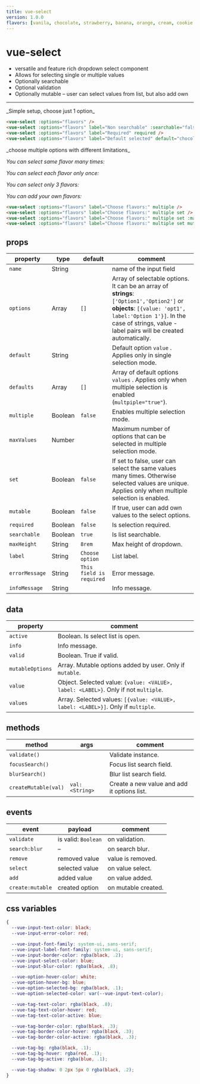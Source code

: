 ```yaml
---
title: vue-select
version: 1.0.0
flavors: [vanila, chocolate, strawberry, banana, orange, cream, cookie dough, pistachio]
---
```

<style scoped lang='stylus'>
.vp-holder
    max-width 540px
.vue-input.color
    max-width 40px
</style>

# vue-select
<Badge :text="$page.frontmatter.version"/>

- versatile and feature rich dropdown select component
- Allows for selecting single or multiple values
- Optionally searchable
- Optional validation
- Optionally mutable – user can select values from list, but also add own

---

<vp-holder>
_Simple setup, choose just 1 option_

<vue-select :options="$page.frontmatter.flavors" />
<vue-select :options="$page.frontmatter.flavors" label="Non searchable" :searchable="false" />
<vue-select :options="$page.frontmatter.flavors" label="Required" required />
<vue-select :options="$page.frontmatter.flavors" label="Default selected" default="chocolate" />
</vp-holder>

```html
<vue-select :options="flavors" />
<vue-select :options="flavors" label="Non searchable" :searchable="false" />
<vue-select :options="flavors" label="Required" required />
<vue-select :options="flavors" label="Default selected" default="chocolate" />
```
<vp-holder>
_choose multiple options with different limitations_

_You can select same flavor many times:_

<vue-select :options="$page.frontmatter.flavors" label="Choose flavors:" multiple />

_You can select each flavor only once:_

<vue-select :options="$page.frontmatter.flavors" label="Choose flavors:" multiple set />

_You can select only 3 flavors:_

<vue-select :options="$page.frontmatter.flavors" label="Choose flavors:" :maxValues="3" multiple />

_You can add your own flavors:_

<vue-select :options="$page.frontmatter.flavors" label="Choose flavors:" multiple mutable set/>
</vp-holder>

```html
<vue-select :options="flavors" label="Choose flavors:" multiple />
<vue-select :options="flavors" label="Choose flavors:" multiple set />
<vue-select :options="flavors" label="Choose flavors:" multiple set :maxValues="3" />
<vue-select :options="flavors" label="Choose flavors:" multiple set mutable/>
```


## props

| property       | type    | default                  | comment                                                      |
| -------------- | ------- | ------------------------ | ------------------------------------------------------------ |
| `name`         | String  |                          | name of the input field                                      |
| `options`      | Array   | `[]`                     | Array of selectable options. It can be an array of **strings**: `['Option1','Option2']` or **objects**: `[{value: 'opt1', label:'Option 1'}]`. In the case of strings, value - label pairs will be created automatically. |
| `default`      | String  |                          | Default option `value` . Applies only in single selection mode. |
| `defaults`     | Array   | `[]`                     | Array of default options `values` . Applies only when multiple selection is enabled (`multpiple="true"`). |
| `multiple`     | Boolean | `false`                  | Enables multiple selection mode.                             |
| `maxValues`    | Number  |                          | Maximum number of options that can be selected in multiple selection mode. |
| `set`          | Boolean | `false`                  | If set to false, user can select the same values many times. Otherwise selected values are unique. Applies only when multiple selection is enabled. |
| `mutable`      | Boolean | `false`                  | If true, user can add own values to the select options.      |
| `required`     | Boolean | `false`                  | Is selection required.                                       |
| `searchable`   | Boolean | `true`                   | Is list searchable.                                          |
| `maxHeight`    | String  | `8rem`                   | Max height of dropdown.                                      |
| `label`        | String  | `Choose option`          | List label.                                                  |
| `errorMessage` | String  | `This field is required` | Error message.                                               |
| `infoMessage`  | String  |                          | Info message.                                                |

## data

| property         | comment                                                      |
| ---------------- | ------------------------------------------------------------ |
| `active`         | Boolean. Is select list is open.                             |
| `info`           | Info message.                                                |
| `valid`          | Boolean. True if valid.                                      |
| `mutableOptions` | Array. Mutable options added by user. Only if `mutable`.     |
| `value`          | Object. Selected value: `{value: <VALUE>, label: <LABEL>}`. Only if not `multiple`. |
| `values`         | Array. Selected values: `[{value: <VALUE>, label: <LABEL>}]`. Only if `multiple`. |


## methods

| method               | args            | comment                                  |
| -------------------- | --------------- | ---------------------------------------- |
| `validate()`         |                 | Validate instance.                       |
| `focusSearch()`      |                 | Focus list search field.                 |
| `blurSearch()`       |                 | Blur list search field.                  |
| `createMutable(val)` | `val: <String>` | Create a new value and add it options list. |

## events

| event            | payload             | comment             |
| ---------------- | ------------------- | ------------------- |
| `validate`       | is valid: `Boolean` | on validation.      |
| `search:blur`    | –                   | on search blur.     |
| `remove`         | removed value       | value is removed.   |
| `select`         | selected value      | on value select.    |
| `add`            | added value         | on value added.     |
| `create:mutable` | created option      | on mutable created. |

## css variables

```css
{
  --vue-input-text-color: black;
  --vue-input-error-color: red;

  --vue-input-font-family: system-ui, sans-serif;
  --vue-input-label-font-family: system-ui, sans-serif;
  --vue-input-border-color: rgba(black, .2);
  --vue-input-select-color: blue;
  --vue-input-blur-color: rgba(black, .8);

  --vue-option-hover-color: white;
  --vue-option-hover-bg: blue;
  --vue-option-selected-bg: rgba(black, .1);
  --vue-option-selected-color: var(--vue-input-text-color);

  --vue-tag-text-color: rgba(black, .8);
  --vue-tag-text-color-hover: red;
  --vue-tag-text-color-active: blue;

  --vue-tag-border-color: rgba(black, .3);
  --vue-tag-border-color-hover: rgba(black, .3);
  --vue-tag-border-color-active: rgba(black, .3);

  --vue-tag-bg: rgba(black, .1);
  --vue-tag-bg-hover: rgba(red, .1);
  --vue-tag-bg-active: rgba(blue, .1);

  --vue-tag-shadow: 0 2px 5px 0 rgba(black, .2);
}
```
